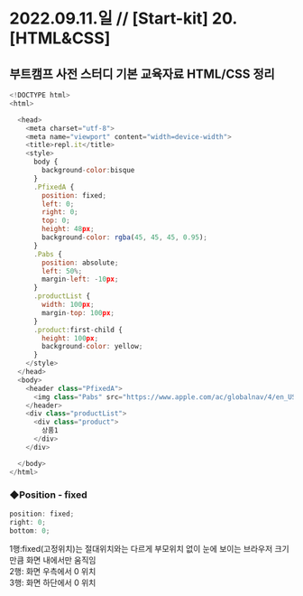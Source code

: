 
2022.09.11.일 // [Start-kit] 20. [HTML&CSS] 
========

## 부트캠프 사전 스터디 기본 교육자료 HTML/CSS 정리   


```js
<!DOCTYPE html>
<html>

  <head>
    <meta charset="utf-8">
    <meta name="viewport" content="width=device-width">
    <title>repl.it</title>
    <style>
      body {
        background-color:bisque
      }
      .PfixedA {
        position: fixed;
        left: 0;
        right: 0;
        top: 0;
        height: 48px;
        background-color: rgba(45, 45, 45, 0.95);
      }
      .Pabs {
        position: absolute;
        left: 50%;
        margin-left: -10px;
      }
      .productList {
        width: 100px;
        margin-top: 100px;
      }
      .product:first-child {
        height: 100px;
        background-color: yellow;
      }
    </style>
  </head>
  <body>
    <header class="PfixedA">
      <img class="Pabs" src="https://www.apple.com/ac/globalnav/4/en_US/images/globalnav/apple/image_small.svg">
    </header>
    <div class="productList">
      <div class="product">
        상품1
      </div>
    </div>

  </body>
</html>

```

### ◆Position - fixed    

```js
position: fixed;
right: 0;
bottom: 0;
``` 
1행:fixed(고정위치)는 절대위치와는 다르게 부모위치 없이 눈에 보이는 브라우저 크기만큼 화면 내에서만 움직임    
2행: 화면 우측에서 0 위치    
3행: 화면 하단에서 0 위치    
